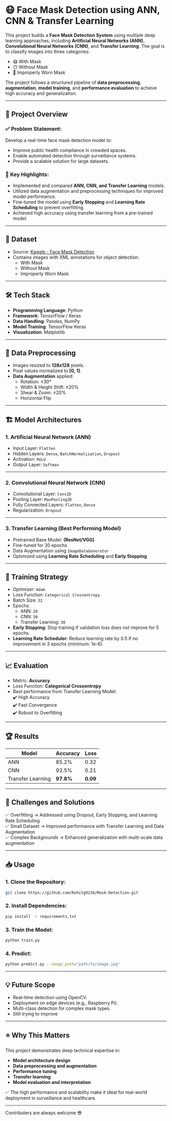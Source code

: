 # 😷 Face Mask Detection using ANN, CNN & Transfer Learning

This project builds a **Face Mask Detection System** using multiple deep learning approaches, including **Artificial Neural Networks (ANN)**, **Convolutional Neural Networks (CNN)**, and **Transfer Learning**. The goal is to classify images into three categories:
- 😷 With Mask  
- 😶 Without Mask  
- 🦠 Improperly Worn Mask  

The project follows a structured pipeline of **data preprocessing**, **augmentation**, **model training**, and **performance evaluation** to achieve high accuracy and generalization.

---

## 🚀 **Project Overview**
### ✅ Problem Statement:
Develop a real-time face mask detection model to:
- Improve public health compliance in crowded spaces.
- Enable automated detection through surveillance systems.
- Provide a scalable solution for large datasets.

### 🌟 **Key Highlights:**
- Implemented and compared **ANN, CNN, and Transfer Learning** models.
- Utilized data augmentation and preprocessing techniques for improved model performance.
- Fine-tuned the model using **Early Stopping** and **Learning Rate Scheduling** to prevent overfitting.
- Achieved high accuracy using transfer learning from a pre-trained model.

---

## 📂 **Dataset**
- Source: [Kaggle - Face Mask Detection](https://www.kaggle.com/datasets/andrewmvd/face-mask-detection)
- Contains images with XML annotations for object detection:
  - With Mask  
  - Without Mask  
  - Improperly Worn Mask  

---

## 🛠️ **Tech Stack**
- **Programming Language**: Python  
- **Framework**: TensorFlow / Keras  
- **Data Handling**: Pandas, NumPy  
- **Model Training**: TensorFlow Keras  
- **Visualization**: Matplotlib  

---

## 🔎 **Data Preprocessing**
- Images resized to **128x128** pixels.
- Pixel values normalized to **[0, 1]**.
- **Data Augmentation** applied:
  - Rotation: ±30°  
  - Width & Height Shift: ±20%  
  - Shear & Zoom: ±20%  
  - Horizontal Flip  

---

## 🏗️ **Model Architectures**
### 1. **Artificial Neural Network (ANN)**
- Input Layer: `Flatten`  
- Hidden Layers: `Dense`, `BatchNormalization`, `Dropout`  
- Activation: `ReLU`  
- Output Layer: `Softmax`  

---

### 2. **Convolutional Neural Network (CNN)**
- Convolutional Layer: `Conv2D`  
- Pooling Layer: `MaxPooling2D`  
- Fully Connected Layers: `Flatten`, `Dense`  
- Regularization: `Dropout`  

---

### 3. **Transfer Learning** (Best Performing Model)
- Pretrained Base Model: **(ResNet/VGG)**  
- Fine-tuned for 30 epochs  
- Data Augmentation using `ImageDataGenerator`  
- Optimized using **Learning Rate Scheduling** and **Early Stopping**  

---

## 🎯 **Training Strategy**
- Optimizer: `Adam`  
- Loss Function: `Categorical Crossentropy`  
- Batch Size: `32`  
- Epochs:  
  - ANN: `20`  
  - CNN: `50`  
  - Transfer Learning: `30`  
- **Early Stopping**: Stop training if validation loss does not improve for 5 epochs.  
- **Learning Rate Scheduler**: Reduce learning rate by 0.5 if no improvement in 3 epochs (minimum: 1e-6).  

---

## 📈 **Evaluation**
- Metric: **Accuracy**  
- Loss Function: **Categorical Crossentropy**  
- Best performance from Transfer Learning Model:  
    ✔️ High Accuracy  
    ✔️ Fast Convergence  
    ✔️ Robust to Overfitting  

---

## 🏆 **Results**
| Model | Accuracy | Loss |
|-------|----------|------|
| ANN   | 85.2%    | 0.32 |
| CNN   | 92.5%    | 0.21 |
| Transfer Learning | **97.8%** | **0.09** |

---

## 📌 **Challenges and Solutions**
✅ Overfitting → Addressed using Dropout, Early Stopping, and Learning Rate Scheduling  
✅ Small Dataset → Improved performance with Transfer Learning and Data Augmentation  
✅ Complex Backgrounds → Enhanced generalization with multi-scale data augmentation  

---

## 📥 **Usage**
### 1. Clone the Repository:
```bash
git clone https://github.com/Rohitg9234/Mask-Detection.git
```

### 2. Install Dependencies:
```bash
pip install -r requirements.txt
```

### 3. Train the Model:
```bash
python train.py
```

### 4. Predict:
```bash
python predict.py --image_path="path/to/image.jpg"
```

---

## 💡 **Future Scope**
- Real-time detection using OpenCV.  
- Deployment on edge devices (e.g., Raspberry Pi).  
- Multi-class detection for complex mask types.
- Still trying to improve 

---

## ⭐ **Why This Matters**
This project demonstrates deep technical expertise in:
- **Model architecture design**  
- **Data preprocessing and augmentation**  
- **Performance tuning**  
- **Transfer learning**  
- **Model evaluation and interpretation**  

✅ The high performance and scalability make it ideal for real-world deployment in surveillance and healthcare.  

---

Contributers are always welcome 😎
